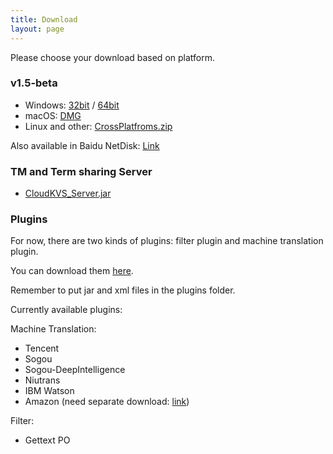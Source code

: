 ```yaml
---
title: Download
layout: page
---
```


Please choose your download based on platform.

### v1.5-beta

* Windows: [32bit](https://github.com/xulihang/BasicCAT/releases/download/v1.5-beta/BasicCAT-windows-x86.exe) /  [64bit](https://github.com/xulihang/BasicCAT/releases/download/v1.5-beta/BasicCAT-windows-x64.exe)
* macOS:  [DMG](https://github.com/xulihang/BasicCAT/releases/download/v1.5-beta/BasicCAT_mac.dmg)
* Linux and other:  [CrossPlatfroms.zip](https://github.com/xulihang/BasicCAT/releases/download/v1.5-beta/BasicCAT-crossplatforms.zip)

Also available in Baidu NetDisk: [Link](https://pan.baidu.com/s/1HmD4pJ9hIYyK9bnqINtoFQ)


### TM and Term sharing Server

*  [CloudKVS_Server.jar](https://github.com/xulihang/BasicCAT/releases/download/v1.2-beta2/CloudKVS_Server.jar)


### Plugins

For now, there are two kinds of plugins: filter plugin and machine translation plugin.

You can download them [here](https://github.com/xulihang/BasicCAT/releases/download/plugins/all_plugins.zip).

Remember to put jar and xml files in the plugins folder.

Currently available plugins:

Machine Translation:

* Tencent 
* Sogou
* Sogou-DeepIntelligence
* Niutrans
* IBM Watson
* Amazon (need separate download: [link](https://github.com/xulihang/BasicCAT/releases/download/plugins/amazon.zip))


Filter:

* Gettext PO

